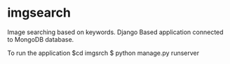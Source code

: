 # imgsearch

Image searching based on keywords. 
Django Based application connected to MongoDB database. 

To run the application
$cd imgsrch
$ python manage.py runserver



